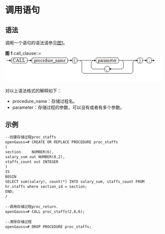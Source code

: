 # 调用语句<a name="ZH-CN_TOPIC_0289899886"></a>

## 语法<a name="zh-cn_topic_0283136925_zh-cn_topic_0237122223_zh-cn_topic_0059778001_sde66d89c567e4012bf160f6f6421d2af"></a>

调用一个语句的语法请参见[图1](#zh-cn_topic_0283136925_zh-cn_topic_0237122223_zh-cn_topic_0059778001_fa4de2ab1dc7e4c04b4997c6238ee1861)。

**图 1**  call\_clause::=<a name="zh-cn_topic_0283136925_zh-cn_topic_0237122223_zh-cn_topic_0059778001_fa4de2ab1dc7e4c04b4997c6238ee1861"></a>  
![](figures/call_clause.png "call_clause")

对以上语法格式的解释如下：

-   procedure\_name：存储过程名。
-   parameter：存储过程的参数，可以没有或者有多个参数。

## 示例<a name="zh-cn_topic_0283136925_zh-cn_topic_0237122223_zh-cn_topic_0059778001_scfc5c5fdac3e4a11a915ebac95b49f79"></a>

```
--创建存储过程proc_staffs
openGauss=# CREATE OR REPLACE PROCEDURE proc_staffs
(
section     NUMBER(6),
salary_sum out NUMBER(8,2),
staffs_count out INTEGER
)
IS
BEGIN
SELECT sum(salary), count(*) INTO salary_sum, staffs_count FROM hr.staffs where section_id = section;
END;
/

--调用存储过程proc_return.
openGauss=# CALL proc_staffs(2,8,6);

--清除存储过程
openGauss=# DROP PROCEDURE proc_staffs;

```

